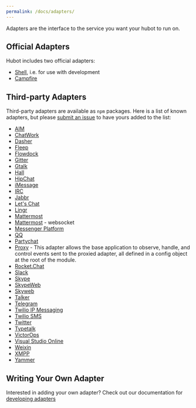 ```yaml
---
permalink: /docs/adapters/
---
```


Adapters are the interface to the service you want your hubot to run on.

## Official Adapters

Hubot includes two official adapters:

* [Shell](/docs/adapters/shell.md), i.e. for use with development
* [Campfire](/docs/adapters/campfire.md)

## Third-party Adapters

Third-party adapters are available as `npm` packages. Here is a list of known
adapters, but please [submit an issue](https://github.com/github/hubot/issues)
to have yours added to the list:


* [AIM](https://github.com/shaundubuque/hubot-aim)
* [ChatWork](https://github.com/akiomik/hubot-chatwork)
* [Dasher](https://github.com/nebulist/hubot-dasher)
* [Fleep](https://github.com/anroots/hubot-fleep)
* [Flowdock](https://github.com/flowdock/hubot-flowdock)
* [Gitter](https://github.com/huafu/hubot-gitter2)
* [Gtalk](https://github.com/atmos/hubot-gtalk)
* [Hall](https://github.com/Hall/hubot-hall)
* [HipChat](https://github.com/hipchat/hubot-hipchat)
* [iMessage](https://github.com/lazerwalker/hubot-imessage)
* [IRC](https://github.com/nandub/hubot-irc)
* [Jabbr](https://github.com/smoak/hubot-jabbr)
* [Let's Chat](https://github.com/sdelements/hubot-lets-chat)
* [Lingr](https://github.com/miyagawa/hubot-lingr)
* [Mattermost](https://github.com/renanvicente/hubot-mattermost)
* [Mattermost](https://github.com/loafoe/hubot-matteruser) - websocket
* [Messenger Platform](https://github.com/ClaudeBot/hubot-messenger-bot)
* [QQ](https://github.com/xhan/qqbot)
* [Partychat](https://github.com/iangreenleaf/hubot-partychat-hooks)
* [Proxy](https://github.com/Hammertime38/hubot-proxy) - This adapter allows the base application to observe, handle, and control events sent to the proxied adapter, all defined in a config object at the root of the module.
* [Rocket.Chat](https://github.com/RocketChat/hubot-rocketchat)
* [Slack](https://github.com/slackhq/hubot-slack)
* [Skype](https://github.com/netpro2k/hubot-skype)
* [SkypeWeb](https://github.com/sdimkov/hubot-skype-web)
* [Skyweb](https://github.com/EllisV/hubot-skyweb)
* [Talker](https://github.com/unixcharles/hubot-talker)
* [Telegram](https://github.com/lukefx/hubot-telegram)
* [Twilio IP Messaging](https://github.com/philnash/hubot-twilio-ip-messaging)
* [Twilio SMS](https://github.com/jkarmel/hubot-twilio)
* [Twitter](https://github.com/MathildeLemee/hubot-twitter)
* [Typetalk](https://github.com/nulab/hubot-typetalk)
* [VictorOps](https://github.com/victorops/hubot-victorops)
* [Visual Studio Online](https://github.com/scrumdod/hubot-VSOnline)
* [Weixin](https://github.com/KasperDeng/Hubot-WeChat)
* [XMPP](https://github.com/markstory/hubot-xmpp)
* [Yammer](https://github.com/athieriot/hubot-yammer)

## Writing Your Own Adapter

Interested in adding your own adapter? Check out our documentation for [developing adapters](/docs/adapters/development.md)
